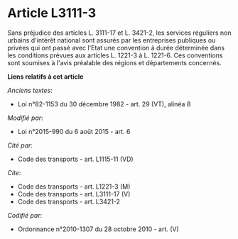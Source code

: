 # Article L3111-3

Sans préjudice des articles L. 3111-17 et L. 3421-2, les services réguliers non urbains d'intérêt national sont assurés par
les entreprises publiques ou privées qui ont passé avec l'Etat une convention à durée déterminée dans les conditions prévues
aux articles L. 1221-3 à L. 1221-6. Ces conventions sont soumises à l'avis préalable des régions et départements concernés.

**Liens relatifs à cet article**

_Anciens textes_:

  - Loi n°82-1153 du 30 décembre 1982 - art. 29 (VT), alinéa 8

_Modifié par_:

  - Loi n°2015-990 du 6 août 2015 - art. 6

_Cité par_:

  - Code des transports - art. L1115-11 (VD)

_Cite_:

  - Code des transports - art. L1221-3 (M)
  - Code des transports - art. L3111-17 (V)
  - Code des transports - art. L3421-2

_Codifié par_:

  - Ordonnance n°2010-1307 du 28 octobre 2010 - art. (V)
